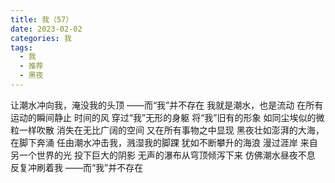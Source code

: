 ```yaml
---
title: 我（57）
date: 2023-02-02
categories: 我
tags:
  - 我
  - 推荐
  - 黑夜
---
```


让潮水冲向我，淹没我的头顶
——而“我”并不存在
我就是潮水，也是流动<!--more-->
在所有运动的瞬间静止
时间的风
穿过“我”无形的身躯
将“我”旧有的形象
如同尘埃似的微粒一样吹散
消失在无比广阔的空间
又在所有事物之中显现
黑夜壮如澎湃的大海，在脚下奔涌
任由潮水冲击我，溅湿我的脚踝
犹如不断攀升的海浪
漫过涯岸
来自另一个世界的光
投下巨大的阴影
无声的瀑布从穹顶倾泻下来
仿佛潮水昼夜不息
反复冲刷着我
——而“我”并不存在